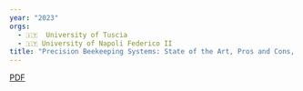 ```yaml
---
year: "2023"
orgs:
  - 🇮🇹  University of Tuscia
  - 🇮🇹 University of Napoli Federico II
title: "Precision Beekeeping Systems: State of the Art, Pros and Cons, and Their Application as Tools for Advancing theBeekeeping Sector"
---
```


[PDF](pdfs/animals-14-00070.pdf)

